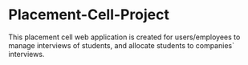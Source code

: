 # Placement-Cell-Project
This placement cell web application is created for users/employees to manage interviews of students, and allocate students to companies` interviews.
